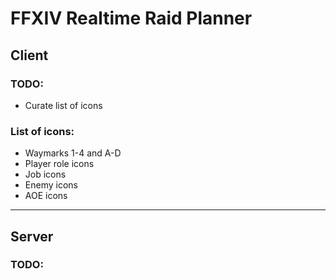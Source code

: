 # FFXIV Realtime Raid Planner

## Client
### TODO:
- Curate list of icons
### List of icons:
- Waymarks 1-4 and A-D
- Player role icons
- Job icons
- Enemy icons
- AOE icons
---
## Server
### TODO: